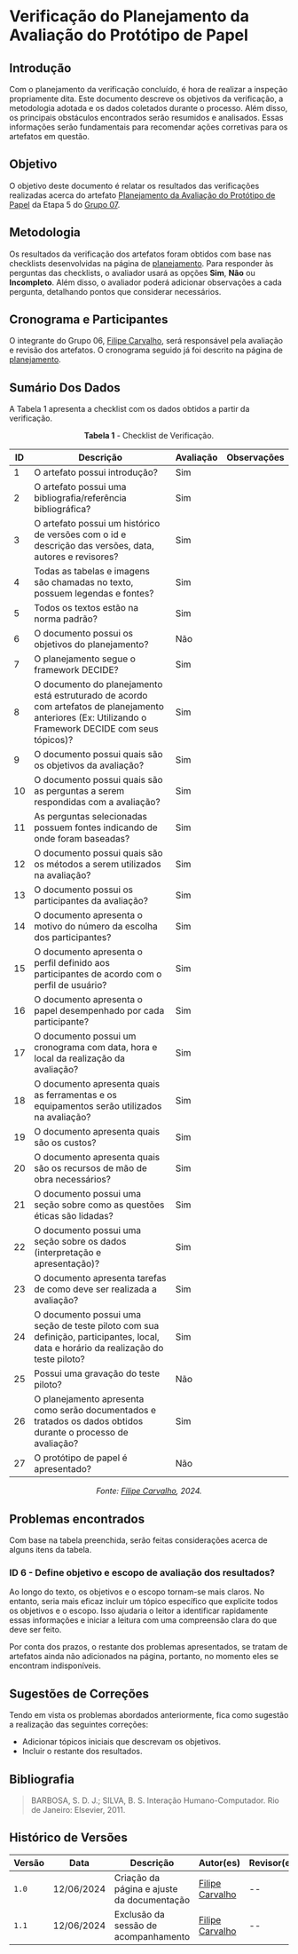 # Verificação do Planejamento da Avaliação do Protótipo de Papel

## Introdução

Com o planejamento da verificação concluído, é hora de realizar a inspeção propriamente dita. Este documento descreve os objetivos da verificação, a metodologia adotada e os dados coletados durante o processo. Além disso, os principais obstáculos encontrados serão resumidos e analisados. Essas informações serão fundamentais para recomendar ações corretivas para os artefatos em questão.

## Objetivo

O objetivo deste documento é relatar os resultados das verificações realizadas acerca do artefato [Planejamento da Avaliação do Protótipo de Papel](https://interacao-humano-computador.github.io/2024.1-CBMERJ/design_avaliacao_desenvolvimento/nivel_2/prototipo_papel/planejamento_prototipo_papel/) da Etapa 5 do [Grupo 07](https://interacao-humano-computador.github.io/2024.1-CBMERJ/).

## Metodologia

Os resultados da verificação dos artefatos foram obtidos com base nas checklists desenvolvidas na página de [planejamento](./planejamento-verificacao-etapa-5). Para responder às perguntas das checklists, o avaliador usará as opções **Sim**, **Não** ou **Incompleto**. Além disso, o avaliador poderá adicionar observações a cada pergunta, detalhando pontos que considerar necessários.

## Cronograma e Participantes

O integrante do Grupo 06, [Filipe Carvalho](https://github.com/filipe-002), será responsável pela avaliação e revisão dos artefatos. O cronograma seguido já foi descrito na página de [planejamento](./planejamento-verificacao-etapa-4).

## Sumário Dos Dados

A Tabela 1 apresenta a checklist com os dados obtidos a partir da verificação.

<center>

**Tabela 1** - Checklist de Verificação.

| ID | Descrição                                                                                      | Avaliação | Observações |
|----|------------------------------------------------------------------------------------------------|-----------|-------------|
| 1  | O artefato possui introdução?                                                                   | Sim       |             |
| 2  | O artefato possui uma bibliografia/referência bibliográfica?                                    | Sim       |             |
| 3  | O artefato possui um histórico de versões com o id e descrição das versões, data, autores e revisores? | Sim       |             |
| 4  | Todas as tabelas e imagens são chamadas no texto, possuem legendas e fontes?                    | Sim       |             |
| 5  | Todos os textos estão na norma padrão?                                                          | Sim       |             |
| 6  | O documento possui os objetivos do planejamento?                                                | Não          |             |
| 7  | O planejamento segue o framework DECIDE?                                                        | Sim          |             |
| 8  | O documento do planejamento está estruturado de acordo com artefatos de planejamento anteriores (Ex: Utilizando o Framework DECIDE com seus tópicos)? |    Sim      |             |
| 9  | O documento possui quais são os objetivos da avaliação?                                         |   Sim        |             |
| 10 | O documento possui quais são as perguntas a serem respondidas com a avaliação?                 |   Sim        |             |
| 11 | As perguntas selecionadas possuem fontes indicando de onde foram baseadas?                      |  Sim         |             |
| 12 | O documento possui quais são os métodos a serem utilizados na avaliação?                        |  Sim          |             |
| 13 | O documento possui os participantes da avaliação?                                               |  Sim          |             |
| 14 | O documento apresenta o motivo do número da escolha dos participantes?                          | Sim          |             |
| 15 | O documento apresenta o perfil definido aos participantes de acordo com o perfil de usuário?    | Sim         |             |
| 16 | O documento apresenta o papel desempenhado por cada participante?                              |  Sim         |             |
| 17 | O documento possui um cronograma com data, hora e local da realização da avaliação?             |  Sim          |             |
| 18 | O documento apresenta quais as ferramentas e os equipamentos serão utilizados na avaliação?    | Sim          |             |
| 19 | O documento apresenta quais são os custos?                                                      |   Sim         |             |
| 20 | O documento apresenta quais são os recursos de mão de obra necessários?                         |   Sim         |             |
| 21 | O documento possui uma seção sobre como as questões éticas são lidadas?                         |  Sim          |             |
| 22 | O documento possui uma seção sobre os dados (interpretação e apresentação)?                    |   Sim         |             |
| 23 | O documento apresenta tarefas de como deve ser realizada a avaliação?                           |  Sim          |             |
| 24 | O documento possui uma seção de teste piloto com sua definição, participantes, local, data e horário da realização do teste piloto? |    Sim        |             |
| 25 | Possui uma gravação do teste piloto?                                                            |   Não        |             |
| 26 | O planejamento apresenta como serão documentados e tratados os dados obtidos durante o processo de avaliação? |    Sim        |             |
| 27 | O protótipo de papel é apresentado?                                                             |        Não   |             |



_Fonte: [Filipe Carvalho](https://github.com/filipe-002), 2024._

</center>

## Problemas encontrados

Com base na tabela preenchida, serão feitas considerações acerca de alguns itens da tabela.

### ID 6 - Define objetivo e escopo de avaliação dos resultados?

Ao longo do texto, os objetivos e o escopo tornam-se mais claros. No entanto, seria mais eficaz incluir um tópico específico que explicite todos os objetivos e o escopo. Isso ajudaria o leitor a identificar rapidamente essas informações e iniciar a leitura com uma compreensão clara do que deve ser feito.

Por conta dos prazos, o restante dos problemas apresentados, se tratam de artefatos ainda não adicionados na página, portanto, no momento eles se encontram indisponíveis.


## Sugestões de Correções

Tendo em vista os problemas abordados anteriormente, fica como sugestão a realização das seguintes correções:

- Adicionar tópicos iniciais que descrevam os objetivos.
- Incluir o restante dos resultados.

## Bibliografia

> BARBOSA, S. D. J.; SILVA, B. S. Interação Humano-Computador. Rio de Janeiro: Elsevier, 2011.

## Histórico de Versões

| Versão | Data       | Descrição                                   | Autor(es)                                              | Revisor(es) |
| ------ | ---------- | ------------------------------------------- | ------------------------------------------------------ | ----------- |
| `1.0`  | 12/06/2024 | Criação da página e ajuste da documentação | [Filipe Carvalho](https://github.com/filipe-002) | --          |
| `1.1`  | 12/06/2024 | Exclusão da sessão de acompanhamento | [Filipe Carvalho](https://github.com/filipe-002) | --          |